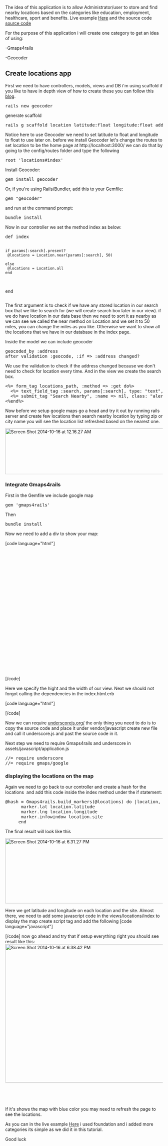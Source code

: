 The idea of this application is to allow Administrator/user to store and find nearby locations based on the categories like education, employment, healthcare, sport and benefits. Live example <a href="http://sammy-geocoder.herokuapp.com/" target="blank">Here</a> and the source code <a href ="https://github.com/Sammykhaleel/geocoder_blog" target="blank">source code</a>

For the purpose of this application i will create one category to get an idea of using:

-Gmaps4rails

-Geocoder

<h2>Create locations app</h2>
First we need to have controllers, models, views and DB i'm using scaffold if you like to have in depth view of how to create these you can follow this <a href="http://guides.rubyonrails.org/getting_started.html" target="blank">blog</a>.
<pre>rails new geocoder</pre>
generate scaffold
<pre>rails g scaffold location latitude:float longitude:float address:string site:string</pre>
Notice here to use Geocoder we need to set latitude to float and longitude to float to use later on.
before we install Geocoder let's change the routes to set location to be the home page at http://localhost:3000/ we can do that by going to the config/routes folder and type the following
<pre>root 'locations#index'</pre>
Install Geocoder:
<pre>gem install geocoder</pre>
Or, if you're using Rails/Bundler, add this to your Gemfile:
<pre>gem "geocoder"</pre>
and run at the command prompt:
<pre>bundle install</pre>
Now in our controller we set the method index as below:
<pre>def index
    
    if params[:search].present?
     @locations = Location.near(params[:search], 50) 
    
    else
     @locations = Location.all
    end 
end</pre>
The first argument is to check if we have any stored location in our search box that we like to search for (we will create search box later in our view).
if we do have location in our data base then we need to sort it as nearby as we can see we called the near method on Location and we set it to 50 miles, you can change the miles as you like.
Otherwise we want to show all the locations that we have in our database in the index page.

Inside the model we can include geocoder
<pre>geocoded_by :address
after_validation :geocode, :if =&gt; :address_changed?</pre>
We use the validation to check if the address changed because we don't need to check for location every time.
And in the view we create the search box.
<pre>&lt;%= form_tag locations_path, :method =&gt; :get do%&gt;
  &lt;%= text_field_tag :search, params[:search], type: "text",placeholder: "Search"%&gt;
  &lt;%= submit_tag "Search Nearby", :name =&gt; nil, class: "alert button expand"%&gt;
&lt;%end%&gt;</pre>
Now before we setup google maps go a head and try it out by running rails server and create few locations then search nearby location by typing zip or city name you will see the location list refreshed based on the nearest one.

<a href="https://rubyboard.files.wordpress.com/2014/10/screen-shot-2014-10-16-at-12-16-27-am.png"><img class="alignnone  wp-image-202" src="https://rubyboard.files.wordpress.com/2014/10/screen-shot-2014-10-16-at-12-16-27-am.png?w=300" alt="Screen Shot 2014-10-16 at 12.16.27 AM" width="552" height="146" /></a>
<h3>Integrate Gmaps4rails</h3>
First in the Gemfile we include google map
<pre>gem 'gmaps4rails'</pre>
Then
<pre>bundle install</pre>
Now we need to add a div to show your map:

[code language="html"]
<div style="width: 800px;">
 <div id="map" style="width: 800px; height: 400px;">
 </div>
</div>
[/code]

Here we specify the hight and the width of our view.
Next we should not forgot calling the dependencies in the index.html.erb

[code language="html"]

<script src="//maps.google.com/maps/api/js?v=3.13&amp;sensor=false&amp;libraries=geometry" type="text/javascript"></script><script src="//google-maps-utility-library-v3.googlecode.com/svn/tags/markerclustererplus/2.0.14/src/markerclusterer_packed.js" type="text/javascript"></script>

[/code]

Now we can require <a href="http://underscorejs.org/underscore.js">underscorejs.org/</a>
the only thing you need to do is to copy the source code and place it under vendor/javascript create new file and call it underscore.js and past the source code in it.

Next step we need to require Gmaps4rails and underscore in assets/javascript/application.js
<pre>//= require underscore
//= require gmaps/google
</pre>
<h3>displaying the locations on the map</h3>
Again we need to go back to our controller and create a hash for the locations  and add this code inside the index method under the if statement:
<pre>@hash = Gmaps4rails.build_markers(@locations) do |location, marker|
      marker.lat location.latitude
      marker.lng location.longitude
      marker.infowindow location.site
     end
</pre>
The final result will look like this

<a href="https://rubyboard.files.wordpress.com/2014/10/screen-shot-2014-10-16-at-6-31-27-pm.png"><img class="alignnone  wp-image-203" src="https://rubyboard.files.wordpress.com/2014/10/screen-shot-2014-10-16-at-6-31-27-pm.png?w=300" alt="Screen Shot 2014-10-16 at 6.31.27 PM" width="525" height="207" /></a>

Here we get latitude and longitude on each location and the site.
Almost there, we need to add some javascript code in the views/locations/index to display the map
create script tag and add the following
[code language="javascript"]
<script>
handler = Gmaps.build('Google');
handler.buildMap({ provider: {}, internal: {id: 'map'}}, function(){
  markers = handler.addMarkers(&lt;%=raw @hash.to_json %&gt;);
  handler.bounds.extendWith(markers);
  handler.fitMapToBounds();
});
</script>
[/code]
now go ahead and try that if setup everything right you should see result like this:
<a href="https://rubyboard.files.wordpress.com/2014/10/screen-shot-2014-10-16-at-6-38-42-pm.png"><img class="alignnone  wp-image-204" src="https://rubyboard.files.wordpress.com/2014/10/screen-shot-2014-10-16-at-6-38-42-pm.png?w=300" alt="Screen Shot 2014-10-16 at 6.38.42 PM" width="654" height="441" /></a>

&nbsp;

&nbsp;

If it's shows the map with blue color you may need to refresh the page to see the locations.

As you can in the live example <a href="http://sammy-geocoder.herokuapp.com/" target="blank">Here</a>
i used foundation and i added more categories its simple as we did it in this tutorial. 

Good luck 